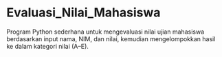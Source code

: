 # Evaluasi_Nilai_Mahasiswa
Program Python sederhana untuk mengevaluasi nilai ujian mahasiswa berdasarkan input nama, NIM, dan nilai, kemudian mengelompokkan hasil ke dalam kategori nilai (A–E).
